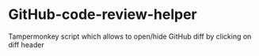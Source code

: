# GitHub-code-review-helper
Tampermonkey script which allows to open/hide GitHub diff by clicking on diff header
